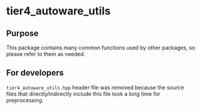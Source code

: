 # tier4_autoware_utils

## Purpose

This package contains many common functions used by other packages, so please refer to them as needed.

## For developers

`tier4_autoware_utils.hpp` header file was removed because the source files that directly/indirectly include this file took a long time for preprocessing.
